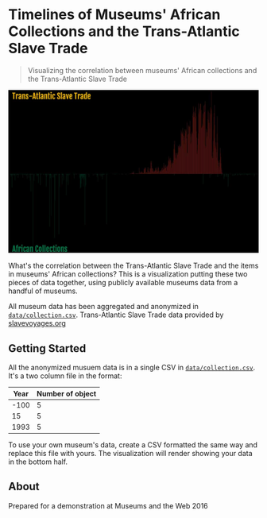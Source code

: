 Timelines of Museums' African Collections and the Trans-Atlantic Slave Trade
============================================================================
> Visualizing the correlation between museums' African collections and the Trans-Atlantic Slave Trade

![A screenshot of the visualization. The top half is a bar graph showing the volume of enslaved people that were removed from the African continent by year. The bottom half shows the years object were created that are from the African collections of 5 different art museums.](/african-coll-tast.jpg)

What's the correlation between the Trans-Atlantic Slave Trade and the
items in museums' African collections? This is a visualization putting
these two pieces of data together, using publicly available museums
data from a handful of museums. 

All museum data has been aggregated and anonymized in [`data/collection.csv`](data/collection.csv).
Trans-Atlantic Slave Trade data provided by [slavevoyages.org](http://www.slavevoyages.org/voyage/download)

## Getting Started

All the anonymized musuem data is in a single CSV in [`data/collection.csv`](data/collection.csv). It's a two column file in the format:

| Year | Number of object | 
|------|------------------|
| -100 | 5                |
| 15   | 5                |
| 1993 | 5                |

To use your own museum's data, create a CSV formatted the same way and replace this file with yours. The visualization will render showing your data in the bottom half.

## About

Prepared for a demonstration at Museums and the Web 2016
